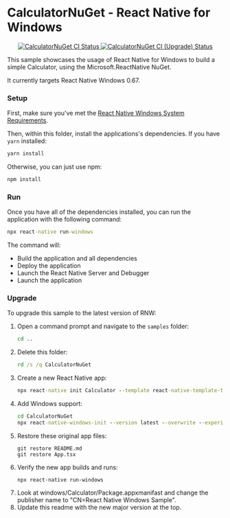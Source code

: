 # CalculatorNuGet - React Native for Windows

<p align="center">
  <a href="https://github.com/microsoft/react-native-windows-samples/actions?query=workflow%3A%22CalculatorNuGet+CI%22">
    <img src="https://github.com/microsoft/react-native-windows-samples/workflows/CalculatorNuGet%20CI/badge.svg" alt="CalculatorNuGet CI Status" />
  </a>
  <a href="https://github.com/microsoft/react-native-windows-samples/actions?query=workflow%3A%22CalculatorNuGet+CI+%28Upgrade%29%22">
    <img src="https://github.com/microsoft/react-native-windows-samples/workflows/CalculatorNuGet%20CI%20(Upgrade)/badge.svg" alt="CalculatorNuGet CI (Upgrade) Status" />
  </a>
</p>

This sample showcases the usage of React Native for Windows to build a simple Calculator, using the Microsoft.ReactNative NuGet.

It currently targets React Native Windows 0.67.

### Setup
First, make sure you've met the [React Native Windows System Requirements](https://microsoft.github.io/react-native-windows/docs/rnw-dependencies).

Then, within this folder, install the applications's dependencies. If you have `yarn` installed:

```cmd
yarn install
```

Otherwise, you can just use npm:

```cmd
npm install
```

### Run
Once you have all of the dependencies installed, you can run the application with the following command:

```cmd
npx react-native run-windows
```

The command will:
* Build the application and all dependencies
* Deploy the application
* Launch the React Native Server and Debugger
* Launch the application

### Upgrade
To upgrade this sample to the latest version of RNW:

1. Open a command prompt and navigate to the `samples` folder:
    ```cmd
    cd ..
    ```
2. Delete this folder:
    ```cmd
    rd /s /q CalculatorNuGet
    ```
3. Create a new React Native app:
    ```cmd
    npx react-native init Calculator --template react-native-template-typescript@latest --directory CalculatorNuGet
    ```
4. Add Windows support:
    ```cmd
    cd CalculatorNuGet
    npx react-native-windows-init --version latest --overwrite --experimentalNuGetDependency
    ```
5. Restore these original app files:
    ```
    git restore README.md
    git restore App.tsx
    ```
6. Verify the new app builds and runs:
    ```
    npx react-native run-windows
    ```
7. Look at windows/Calculator/Package.appxmanifast and change the publisher name to "CN=React Native Windows Sample".
8. Update this readme with the new major version at the top.
